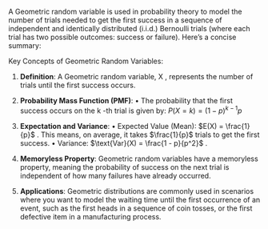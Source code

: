 A Geometric random variable is used in probability theory to model the number of trials needed to get the first success in a sequence of independent and identically distributed (i.i.d.) Bernoulli trials (where each trial has two possible outcomes: success or failure). Here’s a concise summary:

Key Concepts of Geometric Random Variables:

1.	**Definition**: A Geometric random variable,  X , represents the number of trials until the first success occurs.
2.	**Probability Mass Function (PMF)**:
	•	The probability that the first success occurs on the  k -th trial is given by: $P(X = k) = (1 - p)^{k-1} p$
3.	**Expectation and Variance**:
	•	Expected Value (Mean): $E(X) = \frac{1}{p}$ . This means, on average, it takes  $\frac{1}{p}$  trials to get the first success.
	•	Variance: $\text{Var}(X) = \frac{1 - p}{p^2}$ .
4. **Memoryless Property**: Geometric random variables have a memoryless property, meaning the probability of success on the next trial is independent of how many failures have already occurred.

2. **Applications**: Geometric distributions are commonly used in scenarios where you want to model the waiting time until the first occurrence of an event, such as the first heads in a sequence of coin tosses, or the first defective item in a manufacturing process.
